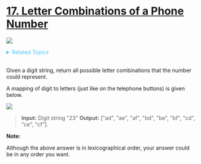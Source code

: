 # [17. Letter Combinations of a Phone Number](https://leetcode.com/problems/letter-combinations-of-a-phone-number/description/)

![](https://img.shields.io/badge/Difficulty-Medium-yellow.svg)

<details>
<summary style="color:#4FC3F7">Related Topics</summary>

* [`String`](https://leetcode.com/tag/string/)
* [`Backtracking`](https://leetcode.com/tag/backtracking/)

</details>
<br />

Given a digit string, return all possible letter combinations that the number could represent.

A mapping of digit to letters (just like on the telephone buttons) is given below.

![](https://upload.wikimedia.org/wikipedia/commons/thumb/7/73/Telephone-keypad2.svg/200px-Telephone-keypad2.svg.png)


> **Input:** Digit string "23"
> **Output:** ["ad", "ae", "af", "bd", "be", "bf", "cd", "ce", "cf"].

**Note:**

Although the above answer is in lexicographical order, your answer could be in any order you want.
